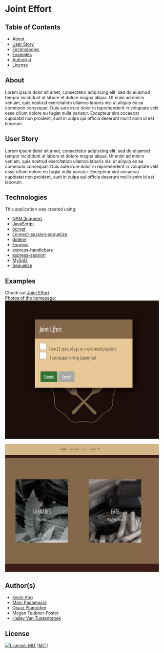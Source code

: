 # Joint Effort

## Table of Contents
- [About](#about)
- [User Story](#user_story)
- [Technologies](#technologies)
- [Examples](#examples)
- [Author(s)](#author(s))
- [License](#license)

## About
Lorem ipsum dolor sit amet, consectetur adipiscing elit, sed do eiusmod tempor incididunt ut labore et dolore magna aliqua. Ut enim ad minim veniam, quis nostrud exercitation ullamco laboris nisi ut aliquip ex ea commodo consequat. Duis aute irure dolor in reprehenderit in voluptate velit esse cillum dolore eu fugiat nulla pariatur. Excepteur sint occaecat cupidatat non proident, sunt in culpa qui officia deserunt mollit anim id est laborum.

## User Story
Lorem ipsum dolor sit amet, consectetur adipiscing elit, sed do eiusmod tempor incididunt ut labore et dolore magna aliqua. Ut enim ad minim veniam, quis nostrud exercitation ullamco laboris nisi ut aliquip ex ea commodo consequat. Duis aute irure dolor in reprehenderit in voluptate velit esse cillum dolore eu fugiat nulla pariatur. Excepteur sint occaecat cupidatat non proident, sunt in culpa qui officia deserunt mollit anim id est laborum.

## Technologies
This application was created using:
- [NPM (Inquirer)](https://www.npmjs.com/package/inquirer)
- [JavaScript](https://www.javascript.com/)
- [bcrypt](https://www.npmjs.com/package/bcrypt)
- [connect-session-sequelize](https://www.npmjs.com/package/connect-session-sequelize)
- [dotenv](https://www.npmjs.com/package/dotenv)
- [Express](https://www.npmjs.com/package/express)
- [express-handlebars](https://www.npmjs.com/package/express-handlebars)
- [express-session](https://www.npmjs.com/package/express-session)
- [MySql2](https://www.npmjs.com/package/mysql2)
- [Sequelize](https://www.npmjs.com/package/sequelize)

## Examples
Check out [Joint Effort](https://joint-effort-kohmm.herokuapp.com/) <br>
Photos of the homepage: <br>
![Joint Effort Homepage 21 or over](public\assets\photos\jointefforthomepage.jpg) <br>

![Joint Effort Homepage](public\assets\photos\jointefforthomepage2.jpg) <br>

## Author(s)
- [Kevin Ang](https://www.github.com/cosdaman)
- [Marc Pacampara](https://github.com/SnkrFr3sh)
- [Oscar Plumridge](https://github.com/OscarP76)
- [Megan Teubner-Foster](https://www.github.com/mteubnerfoster)
- [Hailey Van Tussenbroek](https://github.com/hayvant)

## License
[![License: MIT](https://img.shields.io/badge/License-MIT-yellow.svg)](https://opensource.org/licenses/MIT)
[[MIT](https://opensource.org/licenses/MIT)]
